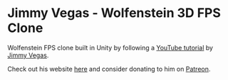 
# Jimmy Vegas - Wolfenstein 3D FPS Clone

Wolfenstein FPS clone built in Unity by following a [YouTube tutorial](https://www.youtube.com/playlist?list=PLZ1b66Z1KFKh51c-tMSxc3ozDsAOLWyhC) by [Jimmy Vegas](https://www.youtube.com/channel/UCRMXHQ2rJ9_0CHS7mhL7erg). 

Check out his website [here](https://jvunity.weebly.com/) and consider donating to him on [Patreon](https://www.patreon.com/jimmyvegas).

